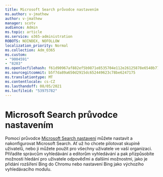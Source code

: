 ```yaml
---
title: Microsoft Search průvodce nastavením
ms.author: v-jmathew
author: v-jmathew
manager: scotv
audience: Admin
ms.topic: article
ms.service: o365-administration
ROBOTS: NOINDEX, NOFOLLOW
localization_priority: Normal
ms.collection: Adm_O365
ms.custom:
- "9004591"
- "8203"
ms.openlocfilehash: f61d90967af882ef5b9871e8535704e112e26125878e6540b772f2ae54e83d37
ms.sourcegitcommit: b5f7da89a650d2915dc652449623c78be6247175
ms.translationtype: MT
ms.contentlocale: cs-CZ
ms.lasthandoff: 08/05/2021
ms.locfileid: "53975782"
---
```

# <a name="microsoft-search-setup-guide"></a>Microsoft Search průvodce nastavením

Pomocí průvodce [Microsoft Search nastavení](https://go.microsoft.com/fwlink/?linkid=2153798) můžete nastavit a nakonfigurovat Microsoft Search. Ať už ho chcete pilotovat skupině uživatelů, nebo ji můžete použít pro všechny uživatele ve vaší organizaci. Přiřadíte správcům vyhledávání a editorům vyhledávání a pak přizpůsobíte možnosti hledání pro uživatele odpověďmi a dalšími možnostmi, jako je přidání rozšíření Bing do Chromu nebo nastavení Bing jako výchozího vyhledávacího modulu.
